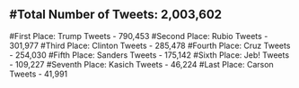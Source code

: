 #Total Number of Tweets: 2,003,602 
---
#First Place: Trump Tweets - 790,453
#Second Place: Rubio Tweets - 301,977
#Third Place: Clinton Tweets - 285,478
#Fourth Place: Cruz Tweets - 254,030
#Fifth Place: Sanders Tweets - 175,142
#Sixth Place: Jeb! Tweets - 109,227
#Seventh Place: Kasich Tweets - 46,224
#Last Place: Carson Tweets - 41,991
